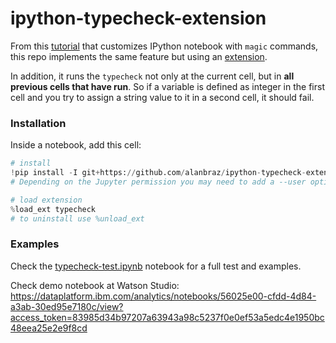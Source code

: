 # ipython-typecheck-extension

From this [tutorial](http://journalpanic.com/post/spice-up-thy-jupyter-notebooks-with-mypy/) that customizes IPython notebook with `magic` commands, this repo implements the same feature but using an [extension](http://ipython.readthedocs.io/en/stable/config/extensions/index.html).

In addition, it runs the `typecheck` not only at the current cell, but in **all previous cells that have run**. So if a variable is defined as integer in the first cell and you try to assign a string value to it in a second cell, it should fail.

### Installation

Inside a notebook, add this cell:

```python
# install
!pip install -I git+https://github.com/alanbraz/ipython-typecheck-extension.git
# Depending on the Jupyter permission you may need to add a --user option

# load extension
%load_ext typecheck
# to uninstall use %unload_ext
```

### Examples

Check the [typecheck-test.ipynb](typecheck-test.ipynb) notebook for a full test and examples.

Check demo notebook at Watson Studio: https://dataplatform.ibm.com/analytics/notebooks/56025e00-cfdd-4d84-a3ab-30ed95e7180c/view?access_token=83985d34b97207a63943a98c5237f0e0ef53a5edc4e1950bc48eea25e2e9f8cd

